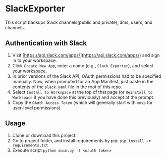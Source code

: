# SlackExporter
This script backups Slack channels(public and private), dms, users, and channels.


## Authentication with Slack
1. Visit [https://api.slack.com/apps/](https://api.slack.com/apps/) and sign in to your workspace.
2. Click `Create New App`, enter a name (e.g., `Slack Exporter`), and select your workspace.
3. In prior versions of the Slack API, OAuth permissions had to be specified manually. Now, when prompted for an App Manifest, just paste in the contents of the `slack.yaml` file in the root of this repo.
4. Select `Install to Workspace` at the top of that page (or `Reinstall to Workspace` if you have done this previously) and accept at the prompt.
5. Copy the `OAuth Access Token` (which will generally start with `xoxp` for user-level permissions)

## Usage
1. Clone or download this project.
2. Go to project folder, and install requirements by pip: `pip install -r requirements.txt`
3. Execute script `python main.py -t <oauth token>`

